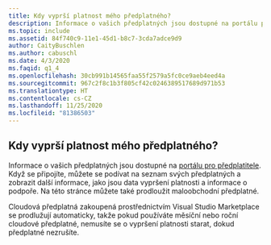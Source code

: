 ```yaml
---
title: Kdy vyprší platnost mého předplatného?
description: Informace o vašich předplatných jsou dostupné na portálu pro předplatitele. Když se připojíte k https://my.visualstudio.com/subscriptions, ...
ms.topic: include
ms.assetid: 84f740c9-11e1-45d1-b8c7-3cda7adce9d9
author: CaityBuschlen
ms.author: cabuschl
ms.date: 4/3/2020
ms.faqid: q1_4
ms.openlocfilehash: 30cb991b14565faa55f2579a5fc0ce9aeb4eed4a
ms.sourcegitcommit: 967c2f8c1b3f805cf42c0246389517689d971b53
ms.translationtype: HT
ms.contentlocale: cs-CZ
ms.lasthandoff: 11/25/2020
ms.locfileid: "81386503"
---
```

## <a name="when-does-my-subscription-expire"></a>Kdy vyprší platnost mého předplatného?

Informace o vašich předplatných jsou dostupné na [portálu pro předplatitele](https://my.visualstudio.com/subscriptions). Když se připojíte, můžete se podívat na seznam svých předplatných a zobrazit další informace, jako jsou data vypršení platnosti a informace o podpoře. Na této stránce můžete také prodloužit maloobchodní předplatné.

Cloudová předplatná zakoupená prostřednictvím Visual Studio Marketplace se prodlužují automaticky, takže pokud používáte měsíční nebo roční cloudové předplatné, nemusíte se o vypršení platnosti starat, dokud předplatné nezrušíte.
